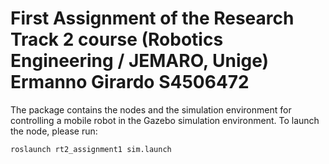 # First Assignment of the Research Track 2 course (Robotics Engineering / JEMARO, Unige) Ermanno Girardo S4506472

The package contains the nodes and the simulation environment for controlling a mobile robot in the Gazebo simulation environment.
To launch the node, please run:
```
roslaunch rt2_assignment1 sim.launch
```

